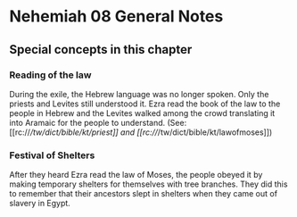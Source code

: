 # Nehemiah 08 General Notes

## Special concepts in this chapter

### Reading of the law

During the exile, the Hebrew language was no longer spoken. Only the priests and Levites still understood it. Ezra read the book of the law to the people in Hebrew and the Levites walked among the crowd translating it into Aramaic for the people to understand. (See: [[rc://*/tw/dict/bible/kt/priest]] and [[rc://*/tw/dict/bible/kt/lawofmoses]])

### Festival of Shelters

After they heard Ezra read the law of Moses, the people obeyed it by making temporary shelters for themselves with tree branches. They did this to remember that their ancestors slept in shelters when they came out of slavery in Egypt.